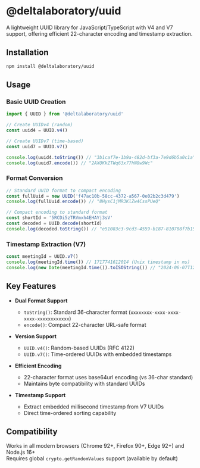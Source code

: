 # @deltalaboratory/uuid

A lightweight UUID library for JavaScript/TypeScript with V4 and V7 support, offering efficient 22-character encoding and timestamp extraction.

## Installation

```bash
npm install @deltalaboratory/uuid
```

## Usage

### Basic UUID Creation

```javascript
import { UUID } from '@deltalaboratory/uuid'

// Create UUIDv4 (random)
const uuid4 = UUID.v4()

// Create UUIDv7 (time-based)
const uuid7 = UUID.v7()

console.log(uuid4.toString()) // "3b1caf7e-1b9a-482d-bf3a-7e9d6b5a0c1a"
console.log(uuid7.encode()) // "2AXQKkZTWq63x77hN8w9Wc"
```

### Format Conversion

```javascript
// Standard UUID format to compact encoding
const fullUuid = new UUID('f47ac10b-58cc-4372-a567-0e02b2c3d479')
console.log(fullUuid.encode()) // "8HysC1jMR3KlZw4CssPUeQ"

// Compact encoding to standard format
const shortId = '5RCDi5zTRVmxh4EHAYj3sV'
const decoded = UUID.decode(shortId)
console.log(decoded.toString()) // "e51083c3-9cd3-4559-b187-810708f7b159"
```

### Timestamp Extraction (V7)

```javascript
const meetingId = UUID.v7()
console.log(meetingId.time()) // 1717741612014 (Unix timestamp in ms)
console.log(new Date(meetingId.time()).toISOString()) // "2024-06-07T12:26:52.014Z"
```

## Key Features

- **Dual Format Support**
  - `toString()`: Standard 36-character format (`xxxxxxxx-xxxx-xxxx-xxxx-xxxxxxxxxxxx`)
  - `encode()`: Compact 22-character URL-safe format

- **Version Support**
  - `UUID.v4()`: Random-based UUIDs (RFC 4122)
  - `UUID.v7()`: Time-ordered UUIDs with embedded timestamps

- **Efficient Encoding**
  - 22-character format uses base64url encoding (vs 36-char standard)
  - Maintains byte compatibility with standard UUIDs

- **Timestamp Support**
  - Extract embedded millisecond timestamp from V7 UUIDs
  - Direct time-ordered sorting capability

## Compatibility

Works in all modern browsers (Chrome 92+, Firefox 90+, Edge 92+) and Node.js 16+  
Requires global `crypto.getRandomValues` support (available by default)
